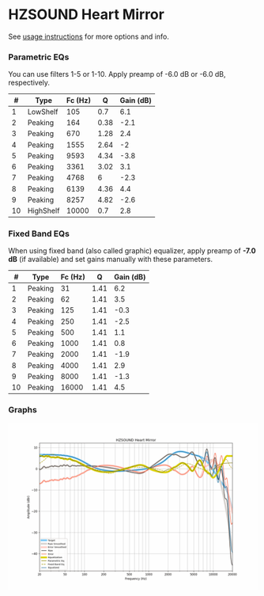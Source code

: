 # HZSOUND Heart Mirror
See [usage instructions](https://github.com/jaakkopasanen/AutoEq#usage) for more options and info.

### Parametric EQs
You can use filters 1-5 or 1-10. Apply preamp of -6.0 dB or -6.0 dB, respectively.

|   # | Type      |   Fc (Hz) |    Q |   Gain (dB) |
|-----|-----------|-----------|------|-------------|
|   1 | LowShelf  |       105 | 0.7  |         6.1 |
|   2 | Peaking   |       164 | 0.38 |        -2.1 |
|   3 | Peaking   |       670 | 1.28 |         2.4 |
|   4 | Peaking   |      1555 | 2.64 |        -2   |
|   5 | Peaking   |      9593 | 4.34 |        -3.8 |
|   6 | Peaking   |      3361 | 3.02 |         3.1 |
|   7 | Peaking   |      4768 | 6    |        -2.3 |
|   8 | Peaking   |      6139 | 4.36 |         4.4 |
|   9 | Peaking   |      8257 | 4.82 |        -2.6 |
|  10 | HighShelf |     10000 | 0.7  |         2.8 |

### Fixed Band EQs
When using fixed band (also called graphic) equalizer, apply preamp of **-7.0 dB** (if available) and set gains manually with these parameters.

|   # | Type    |   Fc (Hz) |    Q |   Gain (dB) |
|-----|---------|-----------|------|-------------|
|   1 | Peaking |        31 | 1.41 |         6.2 |
|   2 | Peaking |        62 | 1.41 |         3.5 |
|   3 | Peaking |       125 | 1.41 |        -0.3 |
|   4 | Peaking |       250 | 1.41 |        -2.5 |
|   5 | Peaking |       500 | 1.41 |         1.1 |
|   6 | Peaking |      1000 | 1.41 |         0.8 |
|   7 | Peaking |      2000 | 1.41 |        -1.9 |
|   8 | Peaking |      4000 | 1.41 |         2.9 |
|   9 | Peaking |      8000 | 1.41 |        -1.3 |
|  10 | Peaking |     16000 | 1.41 |         4.5 |

### Graphs
![](./HZSOUND%20Heart%20Mirror.png)
